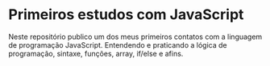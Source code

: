 # Primeiros estudos com JavaScript
Neste repositório publico um dos meus primeiros contatos com a linguagem de programação JavaScript. Entendendo e praticando a lógica de programação, sintaxe, funções, array, if/else e afins.
